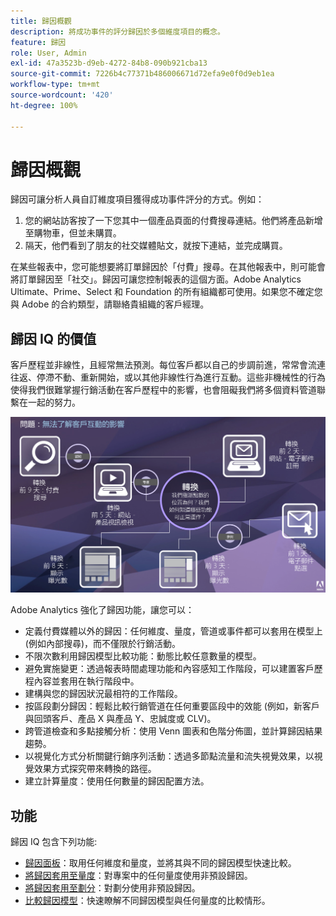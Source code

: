 ```yaml
---
title: 歸因概觀
description: 將成功事件的評分歸因於多個維度項目的概念。
feature: 歸因
role: User, Admin
exl-id: 47a3523b-d9eb-4272-84b8-090b921cba13
source-git-commit: 7226b4c77371b486006671d72efa9e0f0d9eb1ea
workflow-type: tm+mt
source-wordcount: '420'
ht-degree: 100%

---
```


# 歸因概觀

歸因可讓分析人員自訂維度項目獲得成功事件評分的方式。例如：

1. 您的網站訪客按了一下您其中一個產品頁面的付費搜尋連結。他們將產品新增至購物車，但並未購買。
2. 隔天，他們看到了朋友的社交媒體貼文，就按下連結，並完成購買。

在某些報表中，您可能想要將訂單歸因於「付費」搜尋。在其他報表中，則可能會將訂單歸因至「社交」。歸因可讓您控制報表的這個方面。Adobe Analytics Ultimate、Prime、Select 和 Foundation 的所有組織都可使用。如果您不確定您與 Adobe 的合約類型，請聯絡貴組織的客戶經理。

## 歸因 IQ 的價值

客戶歷程並非線性，且經常無法預測。每位客戶都以自己的步調前進，常常會流連往返、停滯不動、重新開始，或以其他非線性行為進行互動。這些非機械性的行為使得我們很難掌握行銷活動在客戶歷程中的影響，也會阻礙我們將多個資料管道聯繫在一起的努力。

![歸因 IQ 問題](assets/attribution_iq_problem.png)

Adobe Analytics 強化了歸因功能，讓您可以：

* 定義付費媒體以外的歸因：任何維度、量度，管道或事件都可以套用在模型上 (例如內部搜尋)，而不僅限於行銷活動。
* 不限次數利用歸因模型比較功能：動態比較任意數量的模型。
* 避免實施變更：透過報表時間處理功能和內容感知工作階段，可以建置客戶歷程內容並套用在執行階段中。
* 建構與您的歸因狀況最相符的工作階段。
* 按區段劃分歸因：輕鬆比較行銷管道在任何重要區段中的效能 (例如，新客戶與回頭客戶、產品 X 與產品 Y、忠誠度或 CLV)。
* 跨管道檢查和多點接觸分析：使用 Venn 圖表和色階分佈圖，並計算歸因結果趨勢。
* 以視覺化方式分析關鍵行銷序列活動：透過多節點流量和流失視覺效果，以視覺效果方式探究帶來轉換的路徑。
* 建立計算量度：使用任何數量的歸因配置方法。

## 功能

歸因 IQ 包含下列功能:

* [歸因面板](../c-panels/attribution.md)：取用任何維度和量度，並將其與不同的歸因模型快速比較。
* [將歸因套用至量度](../visualizations/freeform-table/column-row-settings/column-settings.md)：對專案中的任何量度使用非預設歸因。
* [將歸因套用至劃分](../components/dimensions/t-breakdown-fa.md)：對劃分使用非預設歸因。
* [比較歸因模型](../components/apply-create-metrics.md)：快速瞭解不同歸因模型與任何量度的比較情形。
